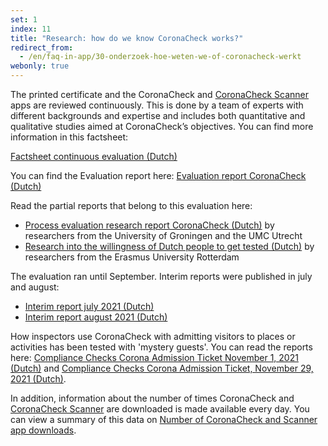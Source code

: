 ```yaml
---
set: 1
index: 11
title: "Research: how do we know CoronaCheck works?"
redirect_from: 
  - /en/faq-in-app/30-onderzoek-hoe-weten-we-of-coronacheck-werkt
webonly: true
---
```

The printed certificate and the CoronaCheck and [CoronaCheck Scanner](/en/scanner) apps are reviewed continuously. This is done by a team of experts with different backgrounds and expertise and includes both quantitative and qualitative studies aimed at CoronaCheck’s objectives. You can find more information in this factsheet:

<a href="https://www.rijksoverheid.nl/documenten/brochures/2021/02/28/factsheet-doorlopende-evaluatie-coronacheck" rel="noopener noreferrer" target="_blank" hreflang="nl">Factsheet continuous evaluation (Dutch)</a>

You can find the Evaluation report here: <a href="https://www.rijksoverheid.nl/documenten/rapporten/2021/12/07/evaluatie-coronacheck-de-digitale-ondersteuning-van-het-coronatoegangsbewijs" rel="noopener noreferrer" target="_blank" hreflang="nl">Evaluation report CoronaCheck (Dutch)</a>

Read the partial reports that belong to this evaluation here:

- <a href="https://www.rijksoverheid.nl/documenten/rapporten/2021/12/31/onderzoeksrapport-procesevaluatie-coronacheck" rel="noopener noreferrer" target="_blank" hreflang="nl">Process evaluation research report CoronaCheck (Dutch)</a> by researchers from the University of Groningen and the UMC Utrecht
- <a href="https://www.rijksoverheid.nl/documenten/rapporten/2021/11/30/onderzoek-naar-de-testbereidheid-van-nederlanders" rel="noopener noreferrer" target="_blank" hreflang="nl">Research into the willingness of Dutch people to get tested (Dutch)</a> by researchers from the Erasmus University Rotterdam

The evaluation ran until September. Interim reports were published in july and august:

- <a href="https://www.rijksoverheid.nl/documenten/rapporten/2021/07/31/doorlopende-evaluatie-coronacheck-tussenrapportage-juli-2021" rel="noopener noreferrer" target="_blank" hreflang="nl">Interim report july 2021 (Dutch)</a>
- <a href="https://www.rijksoverheid.nl/documenten/rapporten/2021/08/31/doorlopende-evaluatie-coronacheck-tussenrapportage-augustus-2021" rel="noopener noreferrer" target="_blank" hreflang="nl">Interim report august 2021 (Dutch)</a>

How inspectors use CoronaCheck with admitting visitors to places or activities has been tested with 'mystery guests'. You can read the reports here: <a href="https://www.rijksoverheid.nl/documenten/rapporten/2021/11/01/compliance-checks-ctb-coronacheck-1-november-2021" rel="noopener noreferrer" target="_blank">Compliance Checks Corona Admission Ticket November 1, 2021 (Dutch)</a> and <a href= "https://www.rijksoverheid.nl/documenten/rapporten/2021/11/29/compliance-checks-ctb-coronacheck-29-november-2021" rel="noopener noreferrer" target="_blank">Compliance Checks Corona Admission Ticket, November 29, 2021 (Dutch)</a>.

In addition, information about the number of times CoronaCheck and [CoronaCheck Scanner](/en/scanner) are downloaded is made available every day. You can view a summary of this data on [Number of CoronaCheck and Scanner app downloads](/en/faq/1-13-actuele-downloadcijfers/).
